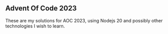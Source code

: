 ## Advent Of Code 2023

These are my solutions for AOC 2023, using Nodejs 20 and possibly other technologies I wish to learn.